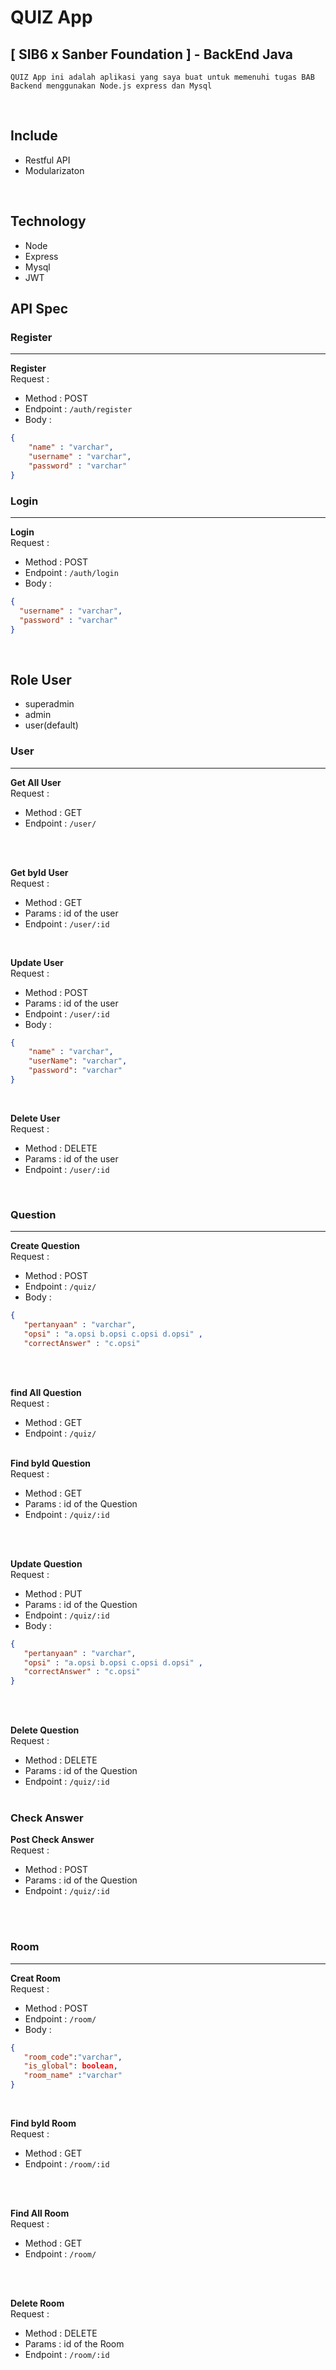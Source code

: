 # QUIZ App

## [ SIB6 x Sanber Foundation ] - BackEnd Java
    QUIZ App ini adalah aplikasi yang saya buat untuk memenuhi tugas BAB Backend menggunakan Node.js express dan Mysql
 <br />

## Include
- Restful API
- Modularizaton
<br>

## Technology
- Node
- Express
- Mysql
- JWT


## API Spec

### Register
<hr>

**Register**<br />
Request :
- Method : POST
- Endpoint : `/auth/register`
- Body :

```json
{
    "name" : "varchar",
    "username" : "varchar",
    "password" : "varchar"
}

```
### Login
<hr>

**Login**<br />
Request :
- Method : POST
- Endpoint : `/auth/login`
- Body :

```json
{
  "username" : "varchar",
  "password" : "varchar"
}
```
<br />

## Role User
- superadmin
- admin
- user(default)



### User
<hr>

**Get All User**<br />
  Request :
- Method : GET
- Endpoint : `/user/`
<br>
<br>

**Get byId User**<br />
  Request :
- Method : GET
- Params : id of the user
- Endpoint : `/user/:id`

<br>

**Update User**<br />
  Request :
- Method : POST
- Params : id of the user
- Endpoint : `/user/:id`
- Body :

```json
{
    "name" : "varchar",
    "userName": "varchar", 
    "password": "varchar"
}
```
<br>

**Delete User**<br />
Request :
- Method : DELETE
- Params : id of the user
- Endpoint : `/user/:id`

<br />



### Question
<hr>

**Create Question**<br />
Request :
- Method : POST
- Endpoint : `/quiz/`
- Body :

```json
{
   "pertanyaan" : "varchar",
   "opsi" : "a.opsi b.opsi c.opsi d.opsi" ,
   "correctAnswer" : "c.opsi"
```
<br>
<br>

**find All Question**<br />
Request :
- Method : GET
- Endpoint : `/quiz/`
<br><br/>

**Find byId Question**<br />
Request :
- Method : GET
- Params : id of the Question
- Endpoint : `/quiz/:id`

<br>
<br>

**Update Question**<br />
Request :
- Method : PUT
- Params : id of the Question
- Endpoint : `/quiz/:id`
- Body :

```json
{
   "pertanyaan" : "varchar",
   "opsi" : "a.opsi b.opsi c.opsi d.opsi" ,
   "correctAnswer" : "c.opsi"
}
```
<br>
<br>

**Delete Question**<br />
Request :
- Method : DELETE
- Params : id of the Question
- Endpoint : `/quiz/:id`
<br></br>


### Check Answer
**Post Check Answer**<br/>
Request :
- Method : POST
- Params : id of the Question
- Endpoint :  `/quiz/:id`
<br>
<br>

### Room
<hr>

**Creat Room**<br />
Request :
- Method : POST
- Endpoint : `/room/`
- Body :

```json
{
   "room_code":"varchar",
   "is_global": boolean,
   "room_name" :"varchar"
}
```
<br>

**Find byId Room**<br />
Request :
- Method : GET
- Endpoint : `/room/:id`
<br>
<br>


**Find All Room**<br />
Request :
- Method : GET
- Endpoint : `/room/`
<br>
<br>

**Delete Room**<br />
Request :
- Method : DELETE
- Params : id of the Room
- Endpoint : `/room/:id`
<br>
<br>
